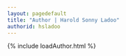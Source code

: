 ```yaml
---
layout: pagedefault
title: "Author | Harold Sonny Ladoo"
authorid: hsladoo
---
```

{% include loadAuthor.html %}